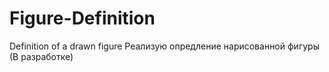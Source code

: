 # Figure-Definition
 Definition of a drawn figure
Реализую опредление нарисованной фигуры (В разработке)
